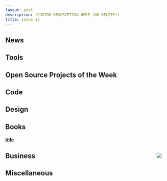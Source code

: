 ```yaml
---
layout: post
description: !CUSTOM DESCRIPTION HERE (OR DELETE)!
title: Issue 32
---
```

## News

## Tools

## Open Source Projects of the Week

## Code

## Design

## Books

#### [title](url)
<img src="image-url" style="float: right; margin: 1em;" /> 

## Business

## Miscellaneous
